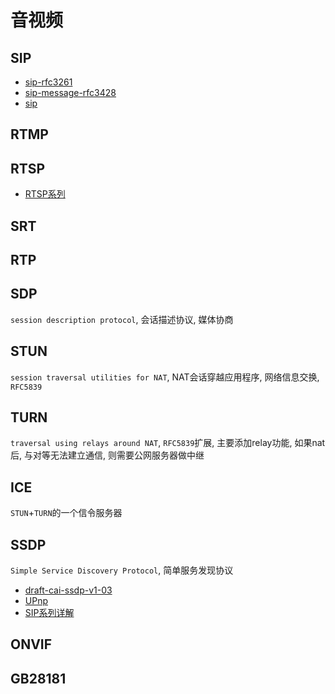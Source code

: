 # 音视频

## SIP

- [sip-rfc3261](https://datatracker.ietf.org/doc/html/rfc3261)
- [sip-message-rfc3428](https://datatracker.ietf.org/doc/html/rfc3428)
- [sip](https://zhuanlan.zhihu.com/p/691687606)

## RTMP

## RTSP

- [RTSP系列](https://blog.csdn.net/weixin_43147845/article/details/140851964)

## SRT

## RTP

## SDP

`session description protocol`, 会话描述协议, 媒体协商

## STUN

`session traversal utilities for NAT`, NAT会话穿越应用程序, 网络信息交换, `RFC5839`

## TURN

`traversal using relays around NAT`, `RFC5839`扩展, 主要添加relay功能, 如果nat后, 与对等无法建立通信, 则需要公网服务器做中继

## ICE

`STUN`+`TURN`的一个信令服务器

## SSDP

`Simple Service Discovery Protocol`, 简单服务发现协议

- [draft-cai-ssdp-v1-03](https://datatracker.ietf.org/doc/html/draft-cai-ssdp-v1-03)  
- [UPnp](https://openconnectivity.org/upnp-specs/UPnP-arch-DeviceArchitecture-v2.0-20200417.pdf)
- [SIP系列详解](https://sunkx.blog.csdn.net/article/details/144061374)

## ONVIF

## GB28181